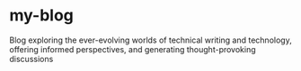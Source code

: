 # my-blog
Blog exploring the ever-evolving worlds of technical writing and technology, offering informed perspectives, and generating thought-provoking discussions
